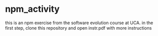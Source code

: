 # npm_activity
this is an npm exercise from the software evolution course at UCA. in the first step, clone this repository and open instr.pdf with more instructions
